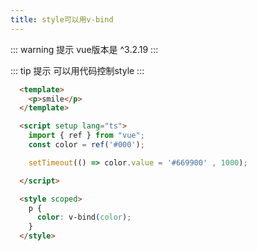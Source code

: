 ```yaml
---
title: style可以用v-bind
---
```


::: warning 提示
  vue版本是 ^3.2.19
:::

::: tip 提示
  可以用代码控制style
:::


``` html  
  <template>
    <p>smile</p>
  </template>

  <script setup lang="ts">
    import { ref } from "vue";
    const color = ref('#000');

    setTimeout(() => color.value = '#669900' , 1000);

  </script>

  <style scoped>
    p {
      color: v-bind(color);
    }
  </style>
```